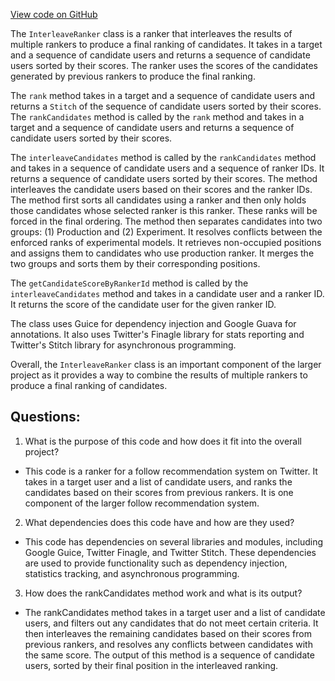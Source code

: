 [View code on GitHub](https://github.com/misbahsy/the-algorithm/follow-recommendations-service/common/src/main/scala/com/twitter/follow_recommendations/common/rankers/interleave_ranker/InterleaveRanker.scala)

The `InterleaveRanker` class is a ranker that interleaves the results of multiple rankers to produce a final ranking of candidates. It takes in a target and a sequence of candidate users and returns a sequence of candidate users sorted by their scores. The ranker uses the scores of the candidates generated by previous rankers to produce the final ranking. 

The `rank` method takes in a target and a sequence of candidate users and returns a `Stitch` of the sequence of candidate users sorted by their scores. The `rankCandidates` method is called by the `rank` method and takes in a target and a sequence of candidate users and returns a sequence of candidate users sorted by their scores. 

The `interleaveCandidates` method is called by the `rankCandidates` method and takes in a sequence of candidate users and a sequence of ranker IDs. It returns a sequence of candidate users sorted by their scores. The method interleaves the candidate users based on their scores and the ranker IDs. The method first sorts all candidates using a ranker and then only holds those candidates whose selected ranker is this ranker. These ranks will be forced in the final ordering. The method then separates candidates into two groups: (1) Production and (2) Experiment. It resolves conflicts between the enforced ranks of experimental models. It retrieves non-occupied positions and assigns them to candidates who use production ranker. It merges the two groups and sorts them by their corresponding positions. 

The `getCandidateScoreByRankerId` method is called by the `interleaveCandidates` method and takes in a candidate user and a ranker ID. It returns the score of the candidate user for the given ranker ID. 

The class uses Guice for dependency injection and Google Guava for annotations. It also uses Twitter's Finagle library for stats reporting and Twitter's Stitch library for asynchronous programming. 

Overall, the `InterleaveRanker` class is an important component of the larger project as it provides a way to combine the results of multiple rankers to produce a final ranking of candidates.
## Questions: 
 1. What is the purpose of this code and how does it fit into the overall project?
- This code is a ranker for a follow recommendation system on Twitter. It takes in a target user and a list of candidate users, and ranks the candidates based on their scores from previous rankers. It is one component of the larger follow recommendation system.

2. What dependencies does this code have and how are they used?
- This code has dependencies on several libraries and modules, including Google Guice, Twitter Finagle, and Twitter Stitch. These dependencies are used to provide functionality such as dependency injection, statistics tracking, and asynchronous programming.

3. How does the rankCandidates method work and what is its output?
- The rankCandidates method takes in a target user and a list of candidate users, and filters out any candidates that do not meet certain criteria. It then interleaves the remaining candidates based on their scores from previous rankers, and resolves any conflicts between candidates with the same score. The output of this method is a sequence of candidate users, sorted by their final position in the interleaved ranking.